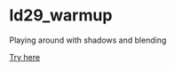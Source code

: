 ld29_warmup
===========

Playing around with shadows and blending

[Try here](http://denniskaselow.github.io/ld29_warmup)
